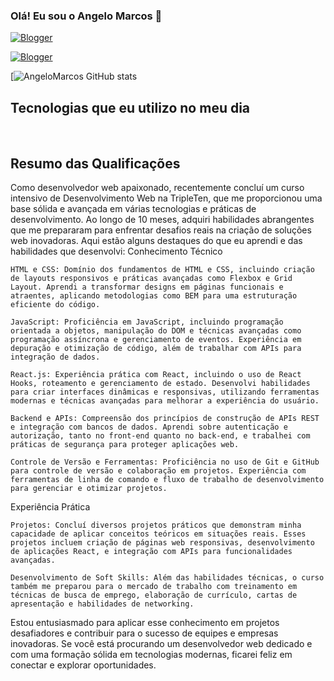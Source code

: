 



### Olá! Eu sou o Angelo Marcos 👋

[![Blogger](https://img.shields.io/website-up-down-green-red/http/monip.org.svg)](https://angelomarcos.github.io/Portifolio/)



[![Blogger](https://img.shields.io/badge/LinkedIn-0077B5?style=for-the-badge&logo=linkedin&logoColor=white)](https://www.linkedin.com/in/angelo-marcos-116122181/)



[![AngeloMarcos GitHub stats](https://github-readme-stats.vercel.app/api?username=AngeloMarcos&theme=blue-green)


## Tecnologias que eu utilizo no meu dia


<div style="display: inline_block"><br/>
    <img align="center" alt>

</div>

## Resumo das Qualificações

Como desenvolvedor web apaixonado, recentemente concluí um curso intensivo de Desenvolvimento Web na TripleTen, que me proporcionou uma base sólida e avançada em várias tecnologias e práticas de desenvolvimento. Ao longo de 10 meses, adquiri habilidades abrangentes que me prepararam para enfrentar desafios reais na criação de soluções web inovadoras. Aqui estão alguns destaques do que eu aprendi e das habilidades que desenvolvi:
Conhecimento Técnico

    HTML e CSS: Domínio dos fundamentos de HTML e CSS, incluindo criação de layouts responsivos e práticas avançadas como Flexbox e Grid Layout. Aprendi a transformar designs em páginas funcionais e atraentes, aplicando metodologias como BEM para uma estruturação eficiente do código.

    JavaScript: Proficiência em JavaScript, incluindo programação orientada a objetos, manipulação do DOM e técnicas avançadas como programação assíncrona e gerenciamento de eventos. Experiência em depuração e otimização de código, além de trabalhar com APIs para integração de dados.

    React.js: Experiência prática com React, incluindo o uso de React Hooks, roteamento e gerenciamento de estado. Desenvolvi habilidades para criar interfaces dinâmicas e responsivas, utilizando ferramentas modernas e técnicas avançadas para melhorar a experiência do usuário.

    Backend e APIs: Compreensão dos princípios de construção de APIs REST e integração com bancos de dados. Aprendi sobre autenticação e autorização, tanto no front-end quanto no back-end, e trabalhei com práticas de segurança para proteger aplicações web.

    Controle de Versão e Ferramentas: Proficiência no uso de Git e GitHub para controle de versão e colaboração em projetos. Experiência com ferramentas de linha de comando e fluxo de trabalho de desenvolvimento para gerenciar e otimizar projetos.

Experiência Prática

    Projetos: Concluí diversos projetos práticos que demonstram minha capacidade de aplicar conceitos teóricos em situações reais. Esses projetos incluem criação de páginas web responsivas, desenvolvimento de aplicações React, e integração com APIs para funcionalidades avançadas.

    Desenvolvimento de Soft Skills: Além das habilidades técnicas, o curso também me preparou para o mercado de trabalho com treinamento em técnicas de busca de emprego, elaboração de currículo, cartas de apresentação e habilidades de networking.

Estou entusiasmado para aplicar esse conhecimento em projetos desafiadores e contribuir para o sucesso de equipes e empresas inovadoras. Se você está procurando um desenvolvedor web dedicado e com uma formação sólida em tecnologias modernas, ficarei feliz em conectar e explorar oportunidades.

